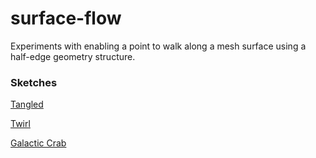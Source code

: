# surface-flow

Experiments with enabling a point to walk along a mesh surface using a half-edge geometry structure.

### Sketches

[Tangled](https://gkjohnson.github.io/three-sketches/surface-flow/tangled.html)

[Twirl](https://gkjohnson.github.io/three-sketches/surface-flow/twirl.html)

[Galactic Crab](https://gkjohnson.github.io/three-sketches/surface-flow/galacticCurl.html)
